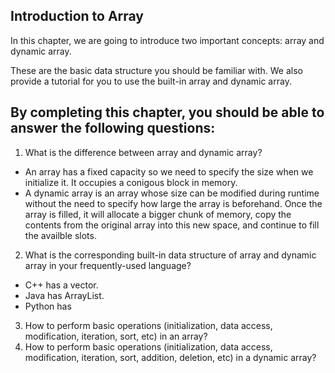 ## Introduction to Array

In this chapter, we are going to introduce two important concepts: array and dynamic array.

These are the basic data structure you should be familiar with. We also provide a tutorial for you to use the built-in array and dynamic array.

## By completing this chapter, you should be able to answer the following questions:

1. What is the difference between array and dynamic array?

- An array has a fixed capacity so we need to specify the size when we initialize it. It occupies a conigous block in memory.
- A dynamic array is an array whose size can be modified during runtime without the need to specify how large the array is beforehand. Once the array is filled, it will allocate a bigger chunk of memory, copy the contents from the original array into this new space, and continue to fill the availble slots.

2. What is the corresponding built-in data structure of array and dynamic array in your frequently-used language?

- C++ has a vector.
- Java has ArrayList.
- Python has

3. How to perform basic operations (initialization, data access, modification, iteration, sort, etc) in an array?
4. How to perform basic operations (initialization, data access, modification, iteration, sort, addition, deletion, etc) in a dynamic array?
